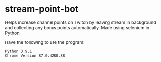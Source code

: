 # stream-point-bot
Helps increase channel points on Twitch by leaving stream in background and collecting any bonus points automatically. Made using selenium in Python

Have the following to use the program:

    Python 3.9.1
    Chrome Version 87.0.4280.88
